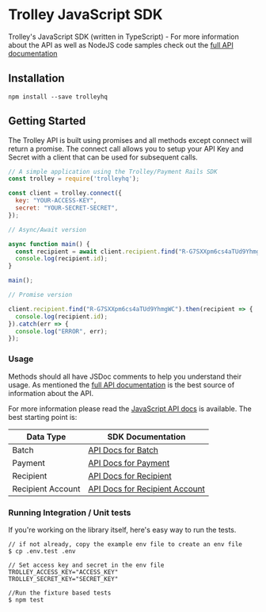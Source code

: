 # Trolley JavaScript SDK

Trolley's JavaScript SDK (written in TypeScript) - For more information about the API as well as NodeJS code samples check out the [full API documentation](https://docs.trolley.com)

## Installation

    npm install --save trolleyhq

## Getting Started

The Trolley API is built using promises and all methods except
connect will return a promise. The connect call allows you to setup
your API Key and Secret with a client that can be used for subsequent
calls.

```js
// A simple application using the Trolley/Payment Rails SDK
const trolley = require('trolleyhq');

const client = trolley.connect({
  key: "YOUR-ACCESS-KEY",
  secret: "YOUR-SECRET-SECRET",
});

// Async/Await version

async function main() {
  const recipient = await client.recipient.find("R-G7SXXpm6cs4aTUd9YhmgWC");
  console.log(recipient.id);
}

main();

// Promise version

client.recipient.find("R-G7SXXpm6cs4aTUd9YhmgWC").then(recipient => {
  console.log(recipient.id);
}).catch(err => {
  console.log("ERROR", err);
});

```

### Usage

Methods should all have JSDoc comments to help you understand their usage. As mentioned the [full API documentation](https://docs.trolley.com)
is the best source of information about the API.

For more information please read the [JavaScript API docs](https://github.com/Trolley/javascript-sdk/blob/master/docs/) is available. The best starting point is:

| Data Type | SDK Documentation |
| ----- | ----- |
| Batch | [API Docs for Batch](https://github.com/Trolley/javascript-sdk/blob/master/docs/classes/batchgateway.md) |
| Payment | [API Docs for Payment](https://github.com/Trolley/javascript-sdk/blob/master/docs/classes/paymentgateway.md) |
| Recipient | [API Docs for Recipient](https://github.com/Trolley/javascript-sdk/blob/master/docs/classes/recipientgateway.md) |
| Recipient Account | [API Docs for Recipient Account](https://github.com/Trolley/javascript-sdk/blob/master/docs/classes/recipientaccountgateway.md) |

### Running Integration / Unit tests

If you're working on the library itself, here's easy way to run the tests.

```
// if not already, copy the example env file to create an env file
$ cp .env.test .env

// Set access key and secret in the env file
TROLLEY_ACCESS_KEY="ACCESS_KEY"
TROLLEY_SECRET_KEY="SECRET_KEY"

//Run the fixture based tests
$ npm test
```
